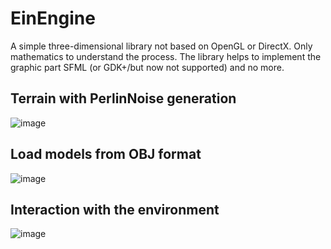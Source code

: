# EinEngine
A simple three-dimensional library not based on OpenGL or DirectX.  Only mathematics to understand the process. The library helps to implement the graphic part SFML (or GDK+/but now not supported) and no more.

## Terrain with PerlinNoise generation
![image](https://user-images.githubusercontent.com/106626493/172015953-0a654839-af42-43da-ade7-6cb66b5cbfc2.png)

## Load models from OBJ format
![image](https://user-images.githubusercontent.com/106626493/172016137-9410cb9e-b5cc-4f73-99a9-088c8a9aaa59.png)

## Interaction with the environment
![image](https://user-images.githubusercontent.com/106626493/172016234-86a33e92-0ecf-469b-a586-e294bf42a7af.png)
